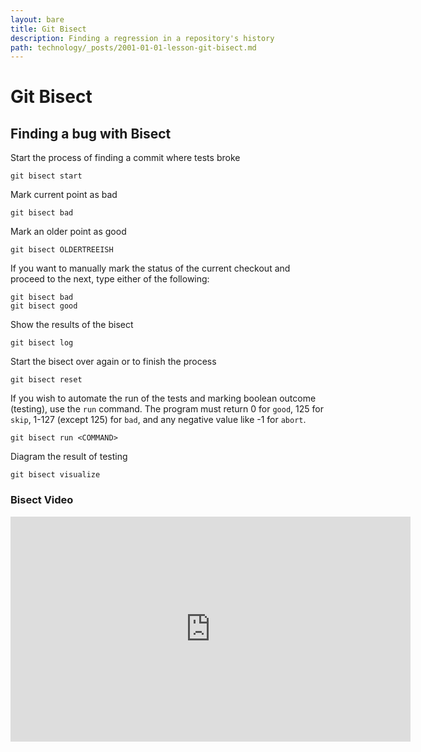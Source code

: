 ```yaml
---
layout: bare
title: Git Bisect
description: Finding a regression in a repository's history
path: technology/_posts/2001-01-01-lesson-git-bisect.md
---
```


# Git Bisect

## Finding a bug with Bisect

Start the process of finding a commit where tests broke

    git bisect start

Mark current point as bad

    git bisect bad

Mark an older point as good

    git bisect OLDERTREEISH
    
If you want to manually mark the status of the current checkout and proceed to the next, type either of the following:

    git bisect bad
    git bisect good

Show the results of the bisect

    git bisect log

Start the bisect over again or to finish the process

    git bisect reset

If you wish to automate the run of the tests and marking boolean outcome (testing), use the `run` command. The program must return 0 for `good`, 125 for `skip`, 1-127 (except 125) for `bad`, and any negative value like -1 for `abort`.

    git bisect run <COMMAND>

Diagram the result of testing

    git bisect visualize

### Bisect Video

<iframe width="640" height="360" src="https://www.youtube-nocookie.com/embed/dy21sMRV-To?rel=0" frameborder="0" allowfullscreen></iframe>
